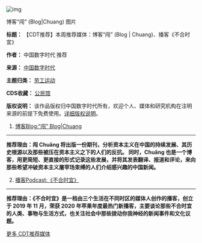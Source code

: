 ![img](https://chinadigitaltimes.net/chinese/files/2023/09/闯.png)  

博客“闯” (Blog|Chuang) 图片


**标题：** 【CDT推荐】本周推荐媒体：博客“闯” (Blog | Chuang)、播客《不合时宜》  

**作者：** 中国数字时代 推荐  

**来源：** [中国数字时代](https://chinadigitaltimes.net/chinese/media-recommendations)  

**主题归类：** [劳工运动](https://chinadigitaltimes.net/chinese/tag/劳工运动)  

**CDS收藏：** [公民馆](https://chinadigitaltimes.net/space/%E5%85%AC%E6%B0%91%E9%A6%86)  

**版权说明：** 该作品版权归中国数字时代所有，欢迎个人、媒体和研究机构在注明来源的前提下免费使用。[详细版权说明](https://chinadigitaltimes.net/chinese/copyright)。


1.  [博客Blog:“闯” Blog|Chuang](https://chuangcn.org/blog/)
--------------------------------------------------------


**推荐理由：闯 Chuǎng 将出版一份期刊，分析资本主义在中国的持续发展、其历史根源以及那些被压在资本主义之下的人们的反抗。 同时，Chuǎng 也是一个博客，用更简短、更直接的形式记录这些发展，并将其发表翻译、报道和评论，来向那些希望冲破资本主义屠宰场束缚的人们介绍感兴趣的中国新闻。** 


2. [播客Podcast:《不合时宜》](https://podcasts.apple.com/cn/podcast/%E4%B8%8D%E5%90%88%E6%97%B6%E5%AE%9C/id1487143507)
--------------------------------------------------------------------------------------------------------------


**推荐理由：《不合时宜》是一档由三个生活在不同时区的媒体人创作的播客，创立于 2019 年 11 月，荣获 2020 年苹果年度最热门新播客，主要谈论那些不合时宜的人类、事物与生活方式，也关注社会中那些拨动你我神经的新闻事件和文化议题。** 


[更多 CDT推荐媒体](https://chinadigitaltimes.net/chinese/media-recommendations) 

